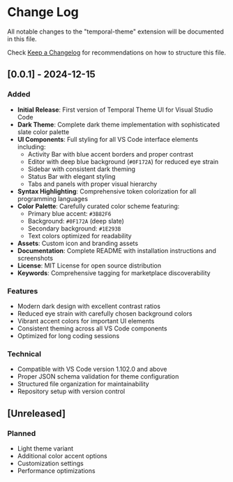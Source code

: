 # Change Log

All notable changes to the "temporal-theme" extension will be documented in this file.

Check [Keep a Changelog](http://keepachangelog.com/) for recommendations on how to structure this file.

## [0.0.1] - 2024-12-15

### Added

- **Initial Release**: First version of Temporal Theme UI for Visual Studio Code
- **Dark Theme**: Complete dark theme implementation with sophisticated slate color palette
- **UI Components**: Full styling for all VS Code interface elements including:
  - Activity Bar with blue accent borders and proper contrast
  - Editor with deep blue background (`#0F172A`) for reduced eye strain
  - Sidebar with consistent dark theming
  - Status Bar with elegant styling
  - Tabs and panels with proper visual hierarchy
- **Syntax Highlighting**: Comprehensive token colorization for all programming languages
- **Color Palette**: Carefully curated color scheme featuring:
  - Primary blue accent: `#3B82F6`
  - Background: `#0F172A` (deep slate)
  - Secondary background: `#1E293B`
  - Text colors optimized for readability
- **Assets**: Custom icon and branding assets
- **Documentation**: Complete README with installation instructions and screenshots
- **License**: MIT License for open source distribution
- **Keywords**: Comprehensive tagging for marketplace discoverability

### Features

- Modern dark design with excellent contrast ratios
- Reduced eye strain with carefully chosen background colors
- Vibrant accent colors for important UI elements
- Consistent theming across all VS Code components
- Optimized for long coding sessions

### Technical

- Compatible with VS Code version 1.102.0 and above
- Proper JSON schema validation for theme configuration
- Structured file organization for maintainability
- Repository setup with version control

## [Unreleased]

### Planned

- Light theme variant
- Additional color accent options
- Customization settings
- Performance optimizations
